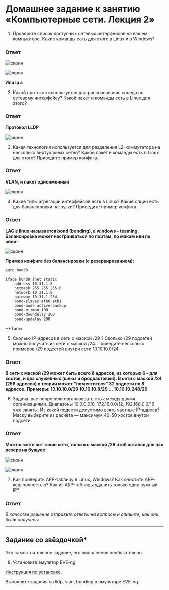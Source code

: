 # Домашнее задание к занятию «Компьютерные сети. Лекция 2»

1. Проверьте список доступных сетевых интерфейсов на вашем компьютере. Какие команды есть для этого в Linux и в Windows?

### Ответ

![скрин](https://github.com/Jlljully/Net2/blob/main/Screenshot_3.png "win")

![скрин](https://github.com/Jlljully/Net2/blob/main/Screenshot_4.png "lin")

**Или ip a**

2. Какой протокол используется для распознавания соседа по сетевому интерфейсу? Какой пакет и команды есть в Linux для этого?

### Ответ

**Протокол LLDP**

![скрин](https://github.com/Jlljully/Net2/blob/main/Screenshot_5.png "")

3. Какая технология используется для разделения L2-коммутатора на несколько виртуальных сетей? Какой пакет и команды есть в Linux для этого? Приведите пример конфига.

### Ответ

**VLAN, и пакет одноименный**

![скрин](https://github.com/Jlljully/Net2/blob/main/Screenshot_6.png "VLAN_conf")

4. Какие типы агрегации интерфейсов есть в Linux? Какие опции есть для балансировки нагрузки? Приведите пример конфига.

### Ответ

**LAG в linux называется bond (bonding), в windows - teaming. Балансировка может настраиваться по портам, по макам или по айпи:**

![скрин](https://github.com/Jlljully/Net2/blob/main/Screenshot_7.png "load_balance")

**Пример конфига без балансировки (с резервированием):**

```
auto bond0

iface bond0 inet static
    address 10.31.1.5
    netmask 255.255.255.0
    network 10.31.1.0
    gateway 10.31.1.254
    bond-slaves eth0 eth1
    bond-mode active-backup
    bond-miimon 100
    bond-downdelay 200
    bond-updelay 200
```

**Типы

5. Сколько IP-адресов в сети с маской /29 ? Сколько /29 подсетей можно получить из сети с маской /24. Приведите несколько примеров /29 подсетей внутри сети 10.10.10.0/24.

### Ответ

**В сети с маской /29 может быть всего 8 адресов, из которых 6 - для хостов, и два служебных (шлюз и бродкастовый). В сети с маской /24 (256 адресов) в теории может "поместиться" 32 подсети по 8 адресов.**
**Примеры:
10.10.10.0/29
10.10.10.8/29
...
10.10.10.248/29**

6. Задача: вас попросили организовать стык между двумя организациями. Диапазоны 10.0.0.0/8, 172.16.0.0/12, 192.168.0.0/16 уже заняты. Из какой подсети допустимо взять частные IP-адреса? Маску выберите из расчёта — максимум 40–50 хостов внутри подсети.

### Ответ

**Можно взять вот такие сети, только с маской /26 чтоб остался для нас резерв на бущуее:**

![скрин](https://github.com/Jlljully/Net2/blob/main/Screenshot_9.png "net")

![скрин](https://github.com/Jlljully/Net2/blob/main/Screenshot_8.png "net")

7. Как проверить ARP-таблицу в Linux, Windows? Как очистить ARP-кеш полностью? Как из ARP-таблицы удалить только один нужный IP?

### Ответ



*В качестве решения отправьте ответы на вопросы и опишите, как они были получены.*

---

## Задание со звёздочкой* 

Это самостоятельное задание, его выполнение необязательно.

 8. Установите эмулятор EVE-ng.
 
[Инструкция по установке](https://github.com/svmyasnikov/eve-ng).

Выполните задания на lldp, vlan, bonding в эмуляторе EVE-ng. 
 


